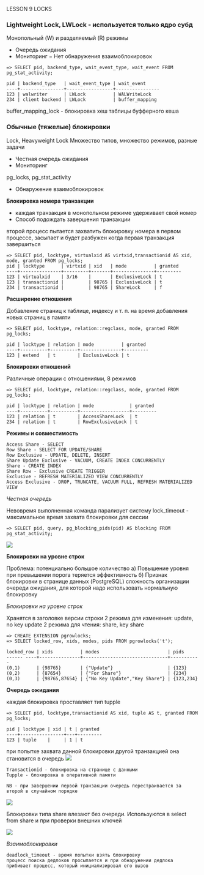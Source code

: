 LESSON 9 LOCKS

### Lightweight Lock, LWLock - используется только ядро субд
Монопольный (W) и разделяемый (R) режимы
+ Очередь ожидания
+ Мониторинг
− Нет обнаружения взаимоблокировок

```
=> SELECT pid, backend_type, wait_event_type, wait_event FROM pg_stat_activity;

pid | backend_type   | wait_event_type | wait_event
----+----------------+-----------------+----------------
123 | walwriter      | LWLock          | WALWriteLock
234 | client backend | LWLock          | buffer_mapping
```

buffer_mapping_lock - блокировка хеш таблицы буфферного кеша

### Обычные (тяжелые) блокировки

Lock, Heavyweight Lock
Множество типов, множество режимов, разные задачи
+ Честная очередь ожидания
+ Мониторинг

pg_locks, pg_stat_activity

+ Обнаружение взаимоблокировок

**Блокировка номера транзакции**
- каждая транзакция в монопольном режиме удерживает свой номер
- Способ подождать завершения транзакции

второй процесс пытается захватить блокировку номера в первом процессе, засыпает и будет разбужен когда первая транзакция завершиться
```
=> SELECT pid, locktype, virtualxid AS virtxid,transactionid AS xid, mode, granted FROM pg_locks;
pid | locktype      | virtxid | xid   | mode          | granted
----+---------------+---------+-------+---------------+---------
123 | virtualxid    | 3/16    |       | ExclusiveLock | t
123 | transactionid |         | 98765 | ExclusiveLock | t
234 | transactionid |         | 98765 | ShareLock     | f
```

**Расширение отношения**

Добавление страниц к таблице, индексу и т. п. на время добавления новых страниц в памяти
```
=> SELECT pid, locktype, relation::regclass, mode, granted FROM pg_locks;

pid | locktype | relation | mode          | granted
----+----------+----------+---------------+---------
123 | extend   | t        | ExclusiveLock | t
```

**Блокировки отношений**

Различные операции с отношениями, 8 режимов
```
=> SELECT pid, locktype, relation::regclass, mode, granted FROM pg_locks;

pid | locktype | relation | mode             | granted
----+----------+----------+------------------+---------
123 | relation | t        | AccessShareLock  | t
234 | relation | t        | RowExclusiveLock | t
```

**Режимы и совместимость**

```
Access Share - SELECT
Row Share - SELECT FOR UPDATE/SHARE
Row Exclusive - UPDATE, DELETE, INSERT
Share Update Exclusive - VACUUM, CREATE INDEX CONCURRENTLY
Share - CREATE INDEX
Share Row - Exclusive CREATE TRIGGER
Exclusive - REFRESH MATERIALIZED VIEW CONCURRENTLY
Access Exclusive - DROP, TRUNCATE, VACUUM FULL, REFRESH MATERIALIZED VIEW
```


*Честная очередь*

Невовремя выполненная команда парализует систему
lock_timeout - максимальное время захвата блокировки для сессии
```
=> SELECT pid, query, pg_blocking_pids(pid) AS blocking FROM pg_stat_activity;
```

<image src="img/lock1.png">


**Блокировки на уровне строк**

Проблема: потенциально большое количество
а) Повышение уровня при превышении порога
теряется эффективность
б) Признак блокировки в странице данных (PostgreSQL)
сложность организации очереди ожидания,
для которой надо использовать нормальную блокировку

*Блокировки на уровне строк*

Хранятся в заголовке версии строки
2 режима для изменения: update, no key update
2 режима для чтения: share, key share
```
=> CREATE EXTENSION pgrowlocks;
=> SELECT locked_row, xids, modes, pids FROM pgrowlocks('t');

locked_row | xids          | modes                         | pids
------ ----+---------------+-------------------------------+-----------
(0,1)      | {98765}       | {"Update"}                    | {123}
(0,2)      | {87654}       | {"For Share"}                 | {234}
(0,3)      | {98765,87654} | {"No Key Update","Key Share"} | {123,234}
```


**Очередь ожидания**

каждая блокировка проставляет тип tupple
```
=> SELECT pid, locktype,transactionid AS xid, tuple AS t, granted FROM pg_locks;

pid | locktype | xid | t | granted
----+----------------+---+---------
123 | tuple    |     | 1 | t
```


при попытке захвата данной блокировки другой транзакцией она становится в очередь
<image src="img/lock_tupple_1.png">


```
Transactionid - блокировка на странице с данными
Tupple - блокировка в оперативной памяти

NB - при завершении первой транзакции очередь перестраивается за второй в случайном порядке
```

<image src="img/lock_tupple_2.png">

Блокировки типа share влезают без очереди. Используются в select from share и при проверки внешних ключей

<image src="img/lock2.png">


*Взаимоблокировки*

```
deadlock_timeout - время попытки взять блокировку
процесс поиска дедлоков просыпается и при обнаружении дедлока прибивает процесс, который инициализировал его вызов
```
